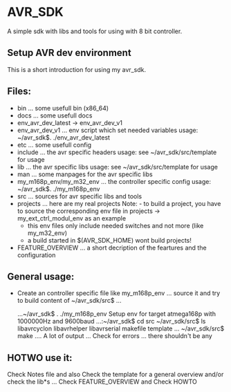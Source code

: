 AVR_SDK
==========================

A simple sdk with libs and tools for using with 8 bit controller.

Setup AVR dev environment
--------------------------

This is a short introduction for using my avr_sdk.


Files:
-------------

- bin ... some usefull bin (x86_64)
- docs ... some usefull docs
- env_avr_dev_latest -> env_avr_dev_v1
- env_avr_dev_v1 ... env script which set needed variables 
  usage: ~/avr_sdk$. ./env_avr_dev_latest
- etc ... some usefull config
- include ... the avr specific headers
  usage: see ~/avr_sdk/src/template for usage
- lib ... the avr specific libs 
   usage: see ~/avr_sdk/src/template for usage
- man ... some manpages for the avr specific libs
- my_m168p_env/my_m32_env ... the controller specific config 
   usage: ~/avr_sdk$. ./my_m168p_env
- src ... sources for avr specific libs and tools
- projects ... here are my real projects
  Note: - to build a project, you have to source the corresponding env file in
          projects -> my_ext_ctrl_modul_env as an example
	- this env files only include needed switches and not more (like my_m32_env)
	- a build started in $(AVR_SDK_HOME) wont build projects!
- FEATURE_OVERVIEW ... a short decription of the feartures and the configuration


General usage:
-------------

- Create an controller specific file like my_m168p_env ... source it and try to build content
of ~/avr_sdk/src$ ... 

   ...~/avr_sdk$ . ./my_m168p_env 
   Setup env for target atmega168p with 1000000Hz and 9600baud
   ...:~/avr_sdk$ cd src
   ~/avr_sdk/src$ ls
   libavrcyclon  libavrhelper  libavrserial  makefile  template ...
   ~/avr_sdk/src$ make
   .... A lot of output ...
   Check for errors ... there shouldn't be any 


HOTWO use it:
-------------

Check Notes file and also
Check the template for a general overview and/or check the lib*s ...
Check FEATURE_OVERVIEW and 
Check HOWTO





